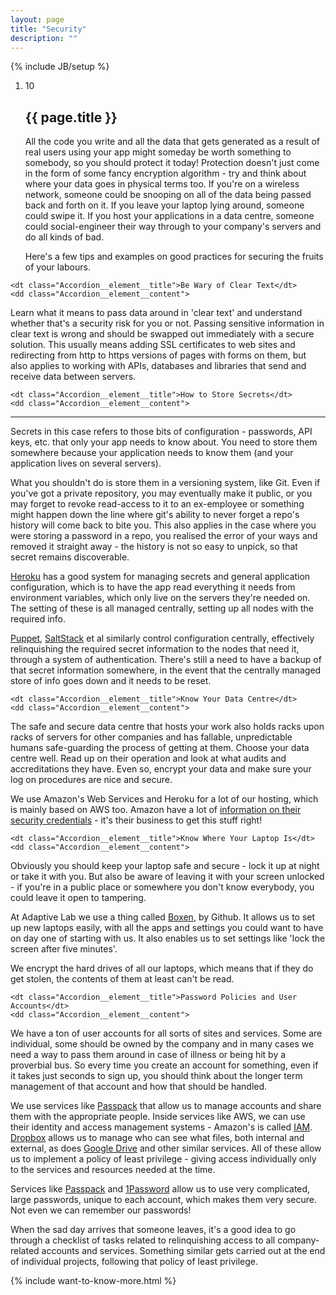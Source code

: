 ```yaml
---
layout: page
title: "Security"
description: ""
---
```

{% include JB/setup %}

<ol class="Ordered-list--wide">
    <li>
        <div class="Ordered-list--context Ordered-list--manual-number">
            <span class="Ordered-list--number">10</span>
            <div>
                <h2 class="List-item__heading">{{ page.title }}</h2>
<div class="List-item__body" markdown="1">
All the code you write and all the data that gets generated as a result of real users using your app might someday be worth something to somebody, so you should protect it today!  Protection doesn't just come in the form of some fancy encryption algorithm - try and think about where your data goes in physical terms too.  If you're on a wireless network, someone could be snooping on all of the data being passed back and forth on it.  If you leave your laptop lying around, someone could swipe it.  If you host your applications in a data centre, someone could social-engineer their way through to your company's servers and do all kinds of bad.

Here's a few tips and examples on good practices for securing the fruits of your labours.
</div>
            </div>
        </div>
    </li>
</ol>

<dl class="Accordion--top">

    <dt class="Accordion__element__title">Be Wary of Clear Text</dt>
    <dd class="Accordion__element__content">
<div markdown="1">
Learn what it means to pass data around in 'clear text' and understand whether that's a security risk for you or not.  Passing sensitive information in clear text is wrong and should be swapped out immediately with a secure solution.  This usually means adding SSL certificates to web sites and redirecting from http to https versions of pages with forms on them, but also applies to working with APIs, databases and libraries that send and receive data between servers.
</div>
    </dd>

    <dt class="Accordion__element__title">How to Store Secrets</dt>
    <dd class="Accordion__element__content">
<div markdown="1">

--------------------

Secrets in this case refers to those bits of configuration - passwords, API keys, etc. that only your app needs to know about.  You need to store them somewhere because your application needs to know them (and your application lives on several servers).

What you shouldn't do is store them in a versioning system, like Git.  Even if you've got a private repository, you may eventually make it public, or you may forget to revoke read-access to it to an ex-employee or something might happen down the line where git's ability to never forget a repo's history will come back to bite you.  This also applies in the case where you were storing a password in a repo, you realised the error of your ways and removed it straight away - the history is not so easy to unpick, so that secret remains discoverable.

[Heroku](http://www.heroku.com/) has a good system for managing secrets and general application configuration, which is to have the app read everything it needs from environment variables, which only live on the servers they're needed on.  The setting of these is all managed centrally, setting up all nodes with the required info.

[Puppet](http://puppetlabs.com/), [SaltStack](http://www.saltstack.com/) et al similarly control configuration centrally, effectively relinquishing the required secret information to the nodes that need it, through a system of authentication.  There's still a need to have a backup of that secret information somewhere, in the event that the centrally managed store of info goes down and it needs to be reset.
</div>
    </dd>

    <dt class="Accordion__element__title">Know Your Data Centre</dt>
    <dd class="Accordion__element__content">
<div markdown="1">
The safe and secure data centre that hosts your work also holds racks upon racks of servers for other companies and has fallable, unpredictable humans safe-guarding the process of getting at them.  Choose your data centre well.  Read up on their operation and look at what audits and accreditations they have.  Even so, encrypt your data and make sure your log on procedures are nice and secure.

We use Amazon's Web Services and Heroku for a lot of our hosting, which is mainly based on AWS too.  Amazon have a lot of [information on their security credentials](http://aws.amazon.com/security/) - it's their business to get this stuff right!
</div>
    </dd>

    <dt class="Accordion__element__title">Know Where Your Laptop Is</dt>
    <dd class="Accordion__element__content">
<div markdown="1">
Obviously you should keep your laptop safe and secure - lock it up at night or take it with you.  But also be aware of leaving it with your screen unlocked - if you're in a public place or somewhere you don't know everybody, you could leave it open to tampering.

At Adaptive Lab we use a thing called [Boxen](http://boxen.github.com/), by Github.  It allows us to set up new
laptops easily, with all the apps and settings you could want to have on day one of starting with us.  It also enables us to set settings like 'lock the screen after five minutes'.

We encrypt the hard drives of all our laptops, which means that if they do get stolen, the contents of them at least can't be read.
</div>
    </dd>

    <dt class="Accordion__element__title">Password Policies and User Accounts</dt>
    <dd class="Accordion__element__content">
<div markdown="1">
We have a ton of user accounts for all sorts of sites and services.  Some are individual, some should be owned by the company and in many cases we need a way to pass them around in case of illness or being hit by a proverbial bus.  So every time you create an account for something, even if it takes just seconds to sign up, you should think about the longer term management of that account and how that should be handled.

We use services like [Passpack](https://www.passpack.com/) that allow us to manage accounts and share them with the appropriate people.  Inside services like AWS, we can use their identity and access management systems - Amazon's is called [IAM](http://aws.amazon.com/documentation/iam/).  [Dropbox](https://www.dropbox.com/) allows us to manage who can see what files, both internal and external, as does [Google Drive](https://drive.google.com) and other similar services.  All of these allow us to implement a policy of least privilege - giving access individually only to the services and resources needed at the time.

Services like [Passpack](https://www.passpack.com/) and [1Password](https://agilebits.com/onepassword) allow us to use very complicated, large passwords, unique to each account, which makes them very secure.  Not even we can remember our passwords!

When the sad day arrives that someone leaves, it's a good idea to go through a checklist of tasks related to relinquishing access to all company-related accounts and services.  Something similar gets carried out at the end of individual projects, following that policy of least privilege.
</div>
    </dd>
</dl>
{% include want-to-know-more.html %}
